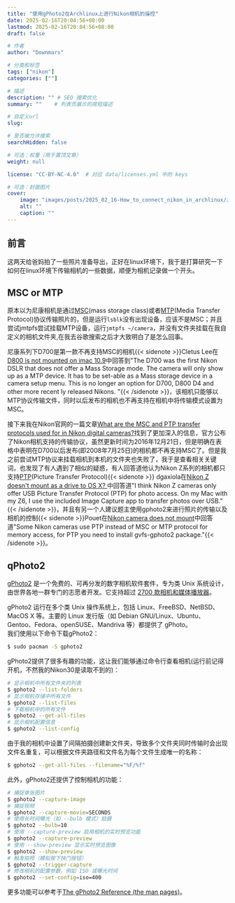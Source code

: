 ```yaml
---
title: "使用gPhoto2在Archlinux上进行Nikon相机的操控"
date: 2025-02-16T20:04:56+08:00
lastmod: 2025-02-16T20:04:56+08:00
draft: false

# 作者
author: "Downmars"

# 分类和标签
tags: ["nikon"]
categories: [""]

# 描述
description: "" # SEO 搜索优化
summary: ""    # 列表页展示的简短描述

# 自定义url
slug:

# 是否被允许搜索
searchHidden: false

# 可选：权重（用于置顶文章）
weight: null

license: "CC-BY-NC-4.0"  # 对应 data/licenses.yml 中的 keys

# 可选：封面图片
cover:
    image: "images/posts/2025_02_16-How_to_connect_nikon_in_archlinux/z30_front_1_3.webp"
    alt: ""
    caption: ""
---
```


## 前言  
这两天给爸妈拍了一些照片准备导出，正好在linux环境下，我于是打算研究一下如何在linux环境下传输相机的一些数据，顺便为相机记录做一个开头。  

## MSC or MTP  
原本以为尼康相机是通过[MSC](https://zh.wikipedia.org/wiki/USB%E5%A4%A7%E5%AE%B9%E9%87%8F%E5%AD%98%E5%82%A8%E8%AE%BE%E5%A4%87)(mass storage class)或者[MTP](https://zh.wikipedia.org/wiki/%E5%AA%92%E4%BD%93%E4%BC%A0%E8%BE%93%E5%8D%8F%E8%AE%AE)(Media Transfer Protocol)协议传输照片的，但是运行`lsblk`没有出现设备，应该不是MSC；并且尝试jmtpfs尝试挂载MTP设备，运行`jmtpfs ~/camera`，并没有文件夹挂载在我自定义的相机文件夹,在我去谷歌搜索之后才大致明白了是怎么回事。  

尼康系列下D700是第一款不再支持MSC的相机{{< sidenote >}}Cletus Lee在[D800 is not mounted on imac 10.9](https://www.flickr.com/groups/1567431@N22/discuss/72157638076477643/)中回答到"The D700 was the first Nikon DSLR that does not offer a Mass Storage mode. The camera will only show up as a MTP device. It has to be set-able as a Mass storage device in a camera setup menu. This is no longer an option for D700, D800 D4 and other more recent ly released Nikons. "{{< /sidenote >}}，该相机只能够以MTP协议传输文件，同时以后发布的相机也不再支持在相机中将传输模式设置为MSC。  

接下来我在Nikon官网的一篇文章[What are the MSC and PTP transfer protocols used for in Nikon digital cameras?](https://www.nikonimgsupport.com/na/NSG_article?articleNo=000047387&lang=en_SG)找到了更加深入的信息，官方公布了Nikon相机支持的传输协议，虽然更新时间为2016年12月21日，但是明确在表格中表明在D700以后发布(即2008年7月25日)的相机都不再支持MSC了。但是我之前尝试MTP协议来挂载相机到本机的文件夹也失败了，我于是查看相关关键词，也发现了有人遇到了相似的疑惑，有人回答道他认为Nikon Z系列的相机都只支持[PTP](https://en.wikipedia.org/wiki/Picture_Transfer_Protocol)(Picture Transfer Protocol){{< sidenote >}}
dgaxiola在[Nikon Z doesn't mount as a drive to OS X? ](https://www.reddit.com/r/nikon_Zseries/comments/15bi377/nikon_z_doesnt_mount_as_a_drive_to_os_x/)中回答道"I think Nikon Z cameras only offer USB Picture Transfer Protocol (PTP) for photo access. On my Mac with my Z6, I use the included Image Capture app to transfer photos over USB."{{< /sidenote >}}，并且有另一个人建议题主使用gphoto2来进行照片的传输以及相机的控制{{< sidenote >}}Pouet在[Nikon camera does not mount](https://forum.manjaro.org/t/nikon-camera-does-not-mount/75618/2)中回答道"Some Nikon cameras use PTP instead of MSC or MTP protocol for memory access, for PTP you need to install gvfs-gphoto2 package."{{< /sidenote >}}。  

## qPhoto2  
[gPhoto2](http://www.gphoto.org/proj/) 是一个免费的、可再分发的数字相机软件套件，专为类 Unix 系统设计，由世界各地一群专门的志愿者开发。它支持超过 [2700 款相机和媒体播放器](http://www.gphoto.org/proj/libgphoto2/support.php)。  

gPhoto2 运行在多个类 Unix 操作系统上，包括 Linux、FreeBSD、NetBSD、MacOS X 等。主要的 Linux 发行版（如 Debian GNU/Linux、Ubuntu、Gentoo、Fedora、openSUSE、Mandriva 等）都提供了 gPhoto。  
我们使用以下命令下载gPhoto2：  
```bash  
$ sudo pacman -S gphoto2  
```
gPhoto2提供了很多有趣的功能，这让我们能够通过命令行查看相机(运行前记得开机，不然我的Nikon30是读取不到的)：  
```bash  
# 显示相机中所有文件夹的列表
$ gphoto2 --list-folders
# 显示相机存储中所有文件
$ gphoto2 --list-files
# 下载相机中的所有文件
$ gphoto2 --get-all-files
# 显示相机配置信息
$ gphoto2 --list-config
```
由于我的相机中设置了间隔拍摄创建新文件夹，导致多个文件夹同时传输时会出现文件名重复，可以根据文件夹路径和文件名为每个文件生成唯一的名称：  
```bash  
$ gphoto2 --get-all-files --filename="%F/%f"
```
此外，gPhoto2还提供了控制相机的功能：  
```bash  
# 捕捉单张图片
$ gphoto2 --capture-image
# 捕捉视频
$ gphoto2 --capture-movie=SECONDS
# 使用长时间曝光（如 --bulb 模式）拍摄
$ gphoto2 --bulb=10
# 使用 --capture-preview 启用相机的实时预览功能
$ gphoto2 --capture-preview
# 使用 --show-preview 显示实时预览图像
$ gphoto2 --show-preview
# 触发拍照（模拟按下快门按钮）
$ gphoto2 --trigger-capture
# 修改相机的配置参数，例如 ISO 或曝光时间
$ gphoto2 --set-config=iso=400

```
更多功能可以参考于[The gPhoto2 Reference (the man pages)](http://www.gphoto.org/doc/manual/ref-gphoto2-cli.html#cli-examples)。

